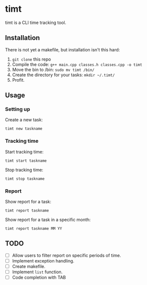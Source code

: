 # timt
timt is a CLI time tracking tool.

## Installation

There is not yet a makefile, but installation isn't this hard:

1. `git clone` this repo
2. Compile the code: `g++ main.cpp classes.h classes.cpp -o timt`
3. Move the bin to /bin: `sudo mv timt /bin/`
4. Create the directory for your tasks: `mkdir ~/.timt/`
5. Profit.

## Usage
### Setting up
Create a new task:
```
timt new taskname
```

### Tracking time
Start tracking time:
```
timt start taskname
```
Stop tracking time:
```
timt stop taskname
```

### Report
Show report for a task:
```
timt report taskname
```
Show report for a task in a specific month:
```
timt report taskname MM YY
```

## TODO
- [ ] Allow users to filter report on specific periods of time.
- [ ] Implement exception handling.
- [ ] Create makefile.
- [ ] Implement `list` function.
- [ ] Code completion with TAB
